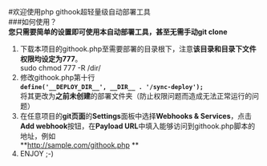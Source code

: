 #欢迎使用php githook超轻量级自动部署工具  
###如何使用？  
**您只需要简单的设置即可使用本自动部署工具，甚至无需手动git clone**  

1. 下载本项目的githook.php至需要部署的目录根下，注意**该目录和目录下文件权限均设定为777**。  
sudo chmod 777 -R /dir/ 
2. 修改githook.php第十行  
**`define('__DEPLOY_DIR__', __DIR__ . '/sync-deploy');`**  
将其更改为**之前未创建**的部署文件夹（防止权限问题而造成无法正常运行的问题） 
3. 在任意项目的**git页面**的**Settings**面板中选择**Webhooks & Services**，点击**Add webhook**按钮，在**Payload URL**中填入能够访问到githook.php脚本的地址，例如  
**http://sample.com/githook.php **
4. ENJOY ;-) 

    
